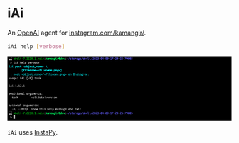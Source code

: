 # iAi

An [OpenAI](https://github.com/kamangir/openai) agent for [instagram.com/kamangir/](https://www.instagram.com/kamangir/).

```bash
iAi help [verbose]
```

![image](./assets/marquee.png)

`iAi` uses [InstaPy](https://github.com/InstaPy/InstaPy).